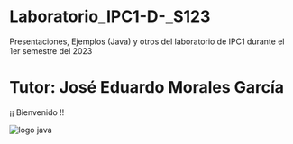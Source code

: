 # Laboratorio_IPC1-D-_S123
Presentaciones, Ejemplos (Java) y otros del laboratorio de IPC1 durante el 1er semestre del 2023

# Tutor: José Eduardo Morales García
¡¡ Bienvenido !!

<image src="/imagenes/logo.png" alt="logo java">

